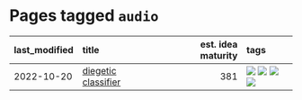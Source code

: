 # Pages tagged `audio`

|last_modified|title|est. idea maturity|tags
|:---|:---|---:|:---|
|2022-10-20|[diegetic classifier](../diegetic-classifier.md)|381|[![](https://img.shields.io/badge/tag-audio-496a1)](../tags/audio.md) [![](https://img.shields.io/badge/tag-classification-683f3)](../tags/classification.md) [![](https://img.shields.io/badge/tag-experimental-d5f6c6)](../tags/experimental.md) [![](https://img.shields.io/badge/tag-text_to_sound-96bcc)](../tags/text_to_sound.md)|